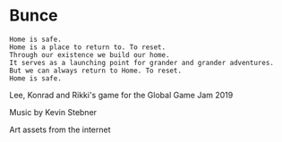 # Bunce

    Home is safe.
    Home is a place to return to. To reset.
    Through our existence we build our home.
    It serves as a launching point for grander and grander adventures.
    But we can always return to Home. To reset.
    Home is safe.

Lee, Konrad and Rikki's game for the Global Game Jam 2019

Music by Kevin Stebner

Art assets from the internet
